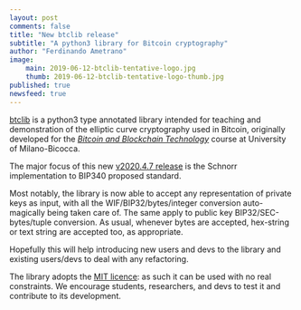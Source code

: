 ```yaml
---
layout: post
comments: false
title: "New btclib release"
subtitle: "A python3 library for Bitcoin cryptography"
author: "Ferdinando Ametrano"
image:
    main: 2019-06-12-btclib-tentative-logo.jpg
    thumb: 2019-06-12-btclib-tentative-logo-thumb.jpg
published: true
newsfeed: true
---
```


[btclib](https://github.com/dginst/btclib)
is a python3 type annotated library intended for teaching and
demonstration of the elliptic curve cryptography used in Bitcoin,
originally developed for the
[_Bitcoin and Blockchain Technology_](https://www.ametrano.net/bbt/) course
at University of Milano-Bicocca.

The major focus of this new
[v2020.4.7 release](https://github.com/btclib-org/btclib/releases/tag/v2020.4.7)
is the Schnorr implementation to BIP340 proposed standard.

Most notably, the library is now able to accept any representation of private keys as input, 
with all the WIF/BIP32/bytes/integer conversion auto-magically being taken care of. 
The same apply to public key BIP32/SEC-bytes/tuple conversion. 
As usual, whenever bytes are accepted, hex-string or text string are accepted too, as appropriate.

Hopefully this will help introducing new users and devs to the library and existing users/devs to deal with any refactoring.

The library adopts the
[MIT licence](https://github.com/dginst/btclib/blob/master/LICENSE):
as such it can be used with no real constraints.
We encourage students, researchers, and devs
to test it and contribute to its development.
